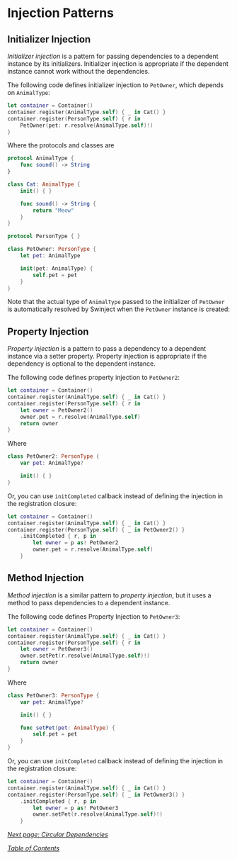 # Injection Patterns

## Initializer Injection

_Initializer injection_ is a pattern for passing  dependencies to a dependent instance by its initializers. Initializer injection is appropriate if the dependent instance cannot work without the dependencies.

The following code defines initializer injection to `PetOwner`, which depends on `AnimalType`:

```swift
let container = Container()
container.register(AnimalType.self) { _ in Cat() }
container.register(PersonType.self) { r in
    PetOwner(pet: r.resolve(AnimalType.self)!)
}
```

Where the protocols and classes are

```swift
protocol AnimalType {
    func sound() -> String
}

class Cat: AnimalType {
    init() { }

    func sound() -> String {
        return "Meow"
    }
}

protocol PersonType { }

class PetOwner: PersonType {
    let pet: AnimalType

    init(pet: AnimalType) {
        self.pet = pet
    }
}
```

Note that the actual type of `AnimalType` passed to the initializer of `PetOwner` is automatically resolved by Swinject when the `PetOwner` instance is created:

## Property Injection

_Property injection_ is a pattern to pass a dependency to a dependent instance via a setter property. Property injection is appropriate if the dependency is optional to the dependent instance.

The following code defines property injection to `PetOwner2`:

```swift
let container = Container()
container.register(AnimalType.self) { _ in Cat() }
container.register(PersonType.self) { r in
    let owner = PetOwner2()
    owner.pet = r.resolve(AnimalType.self)
    return owner
}
```

Where

```swift
class PetOwner2: PersonType {
    var pet: AnimalType?

    init() { }
}
```

Or, you can use <a name="initialization-callback">`initCompleted` callback</a> instead of defining the injection in the registration closure:

```swift
let container = Container()
container.register(AnimalType.self) { _ in Cat() }
container.register(PersonType.self) { _ in PetOwner2() }
    .initCompleted { r, p in
        let owner = p as! PetOwner2
        owner.pet = r.resolve(AnimalType.self)
    }
```

## Method Injection

_Method injection_ is a similar pattern to _property injection_, but it uses a method to pass dependencies to a dependent instance.

The following code defines Property Injection to `PetOwner3`:

```swift
let container = Container()
container.register(AnimalType.self) { _ in Cat() }
container.register(PersonType.self) { r in
    let owner = PetOwner3()
    owner.setPet(r.resolve(AnimalType.self)!)
    return owner
}
```

Where

```swift
class PetOwner3: PersonType {
    var pet: AnimalType?

    init() { }

    func setPet(pet: AnimalType) {
        self.pet = pet
    }
}
```

Or, you can use `initCompleted` callback instead of defining the injection in the registration closure:

```swift
let container = Container()
container.register(AnimalType.self) { _ in Cat() }
container.register(PersonType.self) { _ in PetOwner3() }
    .initCompleted { r, p in
        let owner = p as! PetOwner3
        owner.setPet(r.resolve(AnimalType.self)!)
    }
```

_[Next page: Circular Dependencies](CircularDependencies.md)_

_[Table of Contents](README.md)_
